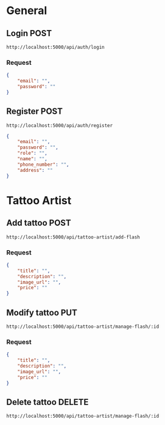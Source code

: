 # General

## Login POST

```
http://localhost:5000/api/auth/login
```

### Request

```json
{
    "email": "",
    "password": ""
}
```

## Register POST

```
http://localhost:5000/api/auth/register
```

```json
{
    "email": "",
    "password": "",
    "role": "",
    "name": "",
    "phone_number": "",
    "address": ""
}
```

# Tattoo Artist

## Add tattoo POST

```
http://localhost:5000/api/tattoo-artist/add-flash
```

### Request

```json
{
    "title": "",
    "description": "",
    "image_url": "",
    "price": ""
}
```

## Modify tattoo PUT

```
http://localhost:5000/api/tattoo-artist/manage-flash/:id
```

### Request

```json
{
    "title": "",
    "description": "",
    "image_url": "",
    "price": ""
}
```

## Delete tattoo DELETE

```
http://localhost:5000/api/tattoo-artist/manage-flash/:id
```



